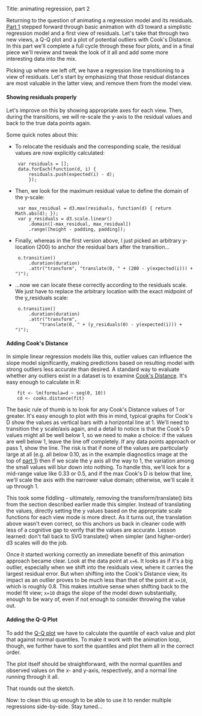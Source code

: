 Title:  animating regression, part 2

Returning to the question of animating a regression model and its
residuals. [Part
1](http://data.onebiglibrary.net/2014/09/18/animating-regression/) stepped
forward through basic animation with d3 toward a simplistic regression
model and a first view of residuals. Let's take that through two
new views, a Q-Q plot and a plot of potential outliers with Cook's
Distance. In this part we'll complete a full cycle through these four
plots, and in a final piece we'll review and tweak the look of it all
and add some more interesting data into the mix.

Picking up where we left off, we have a regression line transitioning
to a view of residuals. Let's start by emphasizing that those residual
distances are most valuable in the latter view, and remove them from the
model view.

<div id='fig1'></div>
<script>
var width = 400;
var height = 400;
var duration = 2000;
var delay = 2000;

var data = [15, 22, 34, 53, 48, 60, 95, 79, 88, 109, 92];

var slope = 9.036;
var intercept = 18;
function expected(index) {
    return (slope * index) + intercept;
};

var fig1 = d3.select("#fig1").append("svg")
    .attr("width", width)
    .attr("height", height);

var padding = 30;

var x = d3.scale.linear()
    .domain([0, data.length])
    .range([padding, width - padding]);
var y = d3.scale.linear()
    .domain([d3.min(data), d3.max(data)])
    .range([height - padding, padding]);

var g = fig1.selectAll("g")
        .data(data)
        .enter().append("g")
        .attr("class", "object");

fig1.append("line")
    .attr("id", "line")
    .attr("x1", x(0))
    .attr("y1", y(intercept))
    .attr("x2", x(11))
    .attr("y2", y(expected(11)))
    .attr("stroke-width", 2)
    .attr("stroke", "steelblue");

g.each(function(d, i) {
    var o = d3.select(this);
    o.attr("class", "observation");
    o.append("line")
        .attr("x1", x(i))
        .attr("y1", y(d))
        .attr("x2", x(i))
        .attr("y2", y(expected(i)))
        .attr("class", "residual-bar")
        .attr("stroke-width", 0)
        .attr("stroke", "gray");
    o.append("circle")
        .attr("r", 5)
        .attr("cx", x(i))
        .attr("cy", y(d))
        .attr("stroke", "black")
        .attr("fill", "darkslategrey");
});


setTimeout(residual, delay);

function fit() {
    line = fig1.select("#line").transition()
        .duration(duration)
        .attr("y1", y(intercept))
        .attr("y2", y(expected(11)));

    var c = fig1.selectAll(".observation");
    c.each(function(d, i) {
        var o = d3.select(this);
        o.transition()
            .duration(duration)
            .attr("transform", "translate(0, 0)");
        residual_bars = o.select(".residual-bar").transition()
            .duration(duration)
            .attr("stroke-width", 0);
    });

    setTimeout(residual, delay + duration);
};

function residual() {
    line = fig1.select("#line").transition()
        .duration(duration)
        .attr("y1", height/2)
        .attr("y2", height/2);

    var c = fig1.selectAll(".observation");
    c.each(function(d, i) {
        var o = d3.select(this);
        o.transition()
            .duration(duration)
            .attr("transform", "translate(0, " + (200 - y(expected(i))) + ")");
        residual_bars = o.select(".residual-bar").transition()
            .delay(delay / 2)
            .duration(duration)
            .attr("stroke-width", 3);
    });

    setTimeout(fit, delay + duration);
};
</script>


#### Showing residuals properly

Let's improve on this by showing appropriate axes for each view.
Then, during the transitions, we will re-scale the y-axis to the
residual values and back to the true data points again.


<div id='fig2'></div>
<style>
.axis path,
.axis line {
    fill: none;
    stroke: black;
    shape-rendering: crispEdges;
}
.axis text {
    font-family: sans-serif;
    font-size: 11px;
}
</style>

<script>
// using same data, add in the residuals too this time
var residuals = [];
data.forEach(function(d, i) {
    residuals.push(expected(i) - d);
});
var max_residual = d3.max(residuals, function(d) { return Math.abs(d); });

var fig2 = d3.select("#fig2").append("svg")
    .attr("width", width)
    .attr("height", height);

var x = d3.scale.linear()
    .domain([0, data.length])
    .range([padding, width - padding]);
var y = d3.scale.linear()
    .domain([d3.min(data), d3.max(data)])
    .range([height - padding, padding]);
var y_residuals = d3.scale.linear()
    .domain([-max_residual, max_residual])
    .range([height - padding, padding]);

var x_axis = d3.svg.axis()
    .orient("bottom")
    .scale(x);
var y_axis = d3.svg.axis()
    .orient("left")
    .scale(y);
var y_residuals_axis = d3.svg.axis()
    .orient("left")
    .scale(y_residuals);

var g = fig2.selectAll("g")
    .data(data)
    .enter().append("g")
    .attr("class", "object");

fig2.append("line")
    .attr("id", "line")
    .attr("x1", x(0))
    .attr("y1", y(intercept))
    .attr("x2", x(11))
    .attr("y2", y(expected(11)))
    .attr("stroke-width", 2)
    .attr("stroke", "steelblue");

g.each(function(d, i) {
    var o = d3.select(this);
    o.attr("class", "observation");
    o.append("line")
        .attr("x1", x(i))
        .attr("y1", y(d))
        .attr("x2", x(i))
        .attr("y2", y(expected(i)))
        .attr("class", "residual-bar")
        .attr("stroke-width", 0)
        .attr("stroke", "gray");
    o.append("circle")
        .attr("r", 5)
        .attr("cx", x(i))
        .attr("cy", y(d))
        .attr("stroke", "black")
        .attr("fill", "darkslategrey");
});

fig2.append("g")
    .attr("id", "x_axis")
    .attr("class", "axis")
    .attr("transform", "translate(0, " + (height - padding) + ")")
    .call(x_axis);
fig2.append("g")
    .attr("id", "y_axis")
    .attr("class", "axis")
    .attr("transform", "translate(" + padding + ", 0)")
    .call(y_axis);

setTimeout(residual2, delay);

function fit2() {
    line = fig2.select("#line").transition()
        .duration(duration)
        .attr("y1", y(intercept))
        .attr("y2", y(expected(11)));

    var c = fig2.selectAll(".observation");
    c.each(function(d, i) {
        var o = d3.select(this);
        o.transition()
            .duration(duration)
            .attr("transform", "translate(0, 0)");
        residual_bars = o.select(".residual-bar").transition()
            .duration(duration)
            .attr("stroke-width", 0);
    });

    fig2.select("#y_axis").transition()
        .duration(duration)
        .call(y_axis);

    setTimeout(residual2, delay + duration);
};

function residual2() {
    line = fig2.select("#line").transition()
        .duration(duration)
        .attr("y1", y_residuals(0))
        .attr("y2", y_residuals(0));

    var c = fig2.selectAll(".observation");
    c.each(function(d, i) {
        var o = d3.select(this);
        o.transition()
            .duration(duration)
            .attr("transform",
                "translate(0, " + (y_residuals(0) - y(expected(i))) + ")");
        residual_bars = o.select(".residual-bar").transition()
            .duration(duration)
            .attr("stroke-width", 3);
    });

    fig2.select("#y_axis").transition()
        .duration(duration)
        .call(y_residuals_axis);

    setTimeout(fit2, delay + duration);
};
</script>


Some quick notes about this:

 * To relocate the residuals and the corresponding scale, the residual
 values are now explicitly calculated:

        var residuals = [];
        data.forEach(function(d, i) {
            residuals.push(expected(i) - d);
            });

 * Then, we look for the maximum residual value to define the domain of
 the y-scale:

        var max_residual = d3.max(residuals, function(d) { return Math.abs(d); });
        var y_residuals = d3.scale.linear()
            .domain([-max_residual, max_residual])
            .range([height - padding, padding]);

 * Finally, whereas in the first version above, I just picked an arbitrary 
 y-location (200) to anchor the residual bars after the transition...
 
        o.transition()
            .duration(duration)
            .attr("transform", "translate(0, " + (200 - y(expected(i))) + ")");
 
 * ...now we can locate these correctly according to the residuals scale.
 We just have to replace the arbitrary location with the exact midpoint
 of the y_residuals scale:

        o.transition()
            .duration(duration)
            .attr("transform",
                "translate(0, " + (y_residuals(0) - y(expected(i))) + ")");


#### Adding Cook's Distance

In simple linear regression models like this, outlier values can
influence the slope model significantly, making predictions based
on resulting model with strong outliers less accurate than desired.
A standard way to evaluate whether any outliers exist in a dataset
is to examine [Cook's
Distance](http://en.wikipedia.org/wiki/Cook's_distance).  It's easy
enough to calculate in R:

        fit <- lm(formula=d ~ seq(0, 10))
        cd <- cooks.distance(fit)

The basic rule of thumb is to look for any Cook's Distance values
of 1 or greater. It's easy enough to plot with this in mind, typical
graphs for Cook's D show the values as vertical bars with a horizontal
line at 1. We'll need to transition the y scale/axis again, and a detail
to notice is that the Cook's D values might all be well below 1, so we
need to make a choice:  if the values are well below 1, leave the line
off completely. If any data points approach or pass 1, show the line. The
risk is that if none of the values are particularly large at all (e.g.
all below 0.10, as in the example diagnostics image at the top of
[part 1](http://data.onebiglibrary.net/2014/09/18/animating-regression/))
then if we scale the y axis all the way to 1, the variation among the
small values will blur down into nothing. To handle this, we'll look 
for a mid-range value like 0.33 or 0.5, and if the max Cook's D is
below that line, we'll scale the axis with the narrower value domain;
otherwise, we'll scale it up through 1.

<div id='fig3'></div>
<style>
.axis path,
.axis line {
    fill: none;
    stroke: black;
    shape-rendering: crispEdges;
}
.axis text {
    font-family: sans-serif;
    font-size: 11px;
}
</style>

<script>
// using same data, add in the residuals too this time
var residuals = [];
data.forEach(function(d, i) {
    residuals.push(d - expected(i));
});
var max_residual = d3.max(residuals, function(d) { return Math.abs(d); });

var cooks = [0.0267, 0.0445, 0.0047, 0.045, 0.0202, 0.0048, 0.2774, 0.0037,
    0.0057, 0.1642, 0.7934];
var max_cooks = d3.max(cooks);
if (max_cooks >= 0.5) {
    if (max_cooks >= 1.1) {
        ;
    } else {
        max_cooks = 1.1;
    }
};

var fig3 = d3.select("#fig3").append("svg")
    .attr("width", width)
    .attr("height", height);

var x = d3.scale.linear()
    .domain([0, data.length])
    .range([padding, width - padding]);
var y = d3.scale.linear()
    .domain([d3.min(data), d3.max(data)])
    .range([height - padding, padding]);
var y_residuals = d3.scale.linear()
    .domain([-max_residual, max_residual])
    .range([height - padding, padding]);
var y_cooks = d3.scale.linear()
    .domain([0, max_cooks])
    .range([height - padding, padding]);

var x_axis = d3.svg.axis()
    .orient("bottom")
    .scale(x);
var y_axis = d3.svg.axis()
    .orient("left")
    .scale(y);
var y_residuals_axis = d3.svg.axis()
    .orient("left")
    .scale(y_residuals);
var y_cooks_axis = d3.svg.axis()
    .orient("left")
    .scale(y_cooks)

var g = fig3.selectAll("g")
    .data(data)
    .enter().append("g")
    .attr("class", "object");

fig3.append("line")
    .attr("id", "line")
    .attr("x1", x(0))
    .attr("y1", y(intercept))
    .attr("x2", x(11))
    .attr("y2", y(expected(11)))
    .attr("stroke-width", 2)
    .attr("stroke", "steelblue");

g.each(function(d, i) {
    var o = d3.select(this);
    o.attr("class", "observation");
    o.append("line")
        .attr("x1", x(i))
        .attr("y1", y(d))
        .attr("x2", x(i))
        .attr("y2", y(expected(i)))
        .attr("class", "residual-bar")
        .attr("stroke-width", 0)
        .attr("stroke", "gray");
    o.append("circle")
        .attr("r", 5)
        .attr("cx", x(i))
        .attr("cy", y(d))
        .attr("class", "data-point")
        .attr("stroke", "black")
        .attr("fill", "darkslategrey");
});

fig3.append("g")
    .attr("id", "x_axis")
    .attr("class", "axis")
    .attr("transform", "translate(0, " + (height - padding) + ")")
    .call(x_axis);
fig3.append("g")
    .attr("id", "y_axis")
    .attr("class", "axis")
    .attr("transform", "translate(" + padding + ", 0)")
    .call(y_axis);

setTimeout(residual3, delay);

function fit3() {
    line = fig3.select("#line").transition()
        .duration(duration)
        .attr("y1", y(intercept))
        .attr("y2", y(expected(11)));

    var c = fig3.selectAll(".observation");
    c.each(function(d, i) {
        var o = d3.select(this);
        o.select(".residual-bar").transition()
            .duration(duration)
            .attr("y1", y(d))
            .attr("y2", y(expected(i)))
            .attr("stroke-width", 0);
        o.select(".data-point").transition()
            .duration(duration)
            .attr("cy", y(d));
    });

    fig3.select("#y_axis").transition()
        .duration(duration)
        .call(y_axis);

    setTimeout(residual3, delay + duration);
};

function residual3() {
    line = fig3.select("#line").transition()
        .duration(duration)
        .attr("y1", y_residuals(0))
        .attr("y2", y_residuals(0));

    var c = fig3.selectAll(".observation");
    c.each(function(d, i) {
        var o = d3.select(this);
        o.select(".data-point").transition()
            .duration(duration)
            .attr("cy", y_residuals(residuals[i]));
        o.select(".residual-bar").transition()
            .duration(duration)
            .attr("y1", y_residuals(residuals[i]))
            .attr("y2", y_residuals(0))
            .attr("stroke-width", 3);
    });

    fig3.select("#y_axis").transition()
        .duration(duration)
        .call(y_residuals_axis);

    setTimeout(cooks3, delay + duration);
};

function cooks3() {
    line = fig3.select("#line").transition()
        .duration(duration)
        .attr("y1", y_cooks(1))
        .attr("y2", y_cooks(1));

    var c = fig3.selectAll(".observation");
    c.each(function(d, i) {
        var o = d3.select(this);
        o.select(".data-point").transition()
            .duration(duration)
            .attr("cy", y_cooks(cooks[i]));
        o.select(".residual-bar").transition()
            .duration(duration)
            .attr("y1", y_cooks(cooks[i]))
            .attr("y2", y_cooks(0));
    });

    fig3.select("#y_axis").transition()
        .duration(duration)
        .call(y_cooks_axis);

    setTimeout(fit3, delay + duration);
}
</script>


This took some fiddling - ultimately, removing the transform/translate()
bits from the section described earlier made this simpler. Instead
of translating the values, directly setting the y values based on
the appropriate scale functions for each view mode is more direct.
As it turns out, the translation above wasn't even correct, so this
anchors us back in cleaner code with less of a cognitive gap to
verify that the values are accurate. Lesson learned: don't fall
back to SVG translate() when simpler (and higher-order) d3 scales
will do the job.

Once it started working correctly an immediate benefit of this
animation approach became clear. Look at the data point at `x=6`.
It looks as if it's a big outlier, especially when we shift into
the residuals view, where it carries the largest residual error.
But when shifting into the Cook's Distance view, its impact as an
outlier proves to be much less than that of the point at `x=10`,
which is roughly 0.8. This makes intuitive sense when shifting back
to the model fit view; `x=10` drags the slope of the model down
substantially, enough to be wary of, even if not enough to consider
throwing the value out.


#### Adding the Q-Q Plot

To add the [Q-Q plot](http://en.wikipedia.org/wiki/Q%E2%80%93Q_plot)
we have to calculate the quantile of each value and plot that against
normal quantiles. To make it work with the animation loop, though,
we further have to sort the quantiles and plot them all in the
correct order.

The plot itself should be straightforward, with the normal quantiles
and observed values on the x- and y-axis, respectively, and a normal
line running through it all.

<div id='fig4'></div>
<style>
.label {
    font-family: sans-serif;
    font-variant: small-caps;
    font-weight: normal;
    font-size: x-large;
}
</style>
<script>
var data4 = [
    {"cooks": 0.0267, "error": -3.0, "q": -1.522, 
        "index": 0, "raw": 15, "qqindex": 0},
    {"cooks": 0.0445, "error": -5.036, "q": -1.3009, 
        "index": 1, "raw": 22, "qqindex": 1},
    {"cooks": 0.0047, "error": -2.072, "q": -0.9218, 
        "index": 2, "raw": 34, "qqindex": 2},
    {"cooks": 0.045, "error": 7.892, "q": -0.3216,
        "index": 3, "raw": 53, "qqindex": 4},
    {"cooks": 0.0202, "error": -6.144, "q": -0.4796,
        "index": 4, "raw": 48, "qqindex": 3},
    {"cooks": 0.0048, "error": -3.18, "q": -0.1005, 
        "index": 5, "raw": 60, "qqindex": 5},
    {"cooks": 0.2774, "error": 22.784, "q": 1.0051, 
        "index": 6, "raw": 95, "qqindex": 7},
    {"cooks": 0.0037, "error": -2.252, "q": 0.4997, 
        "index": 7, "raw": 79, "qqindex": 8},
    {"cooks": 0.0057, "error": -2.288, "q": 0.784, 
        "index": 8, "raw": 88, "qqindex": 10},
    {"cooks": 0.1642, "error": 9.676, "q": 1.4473, 
        "index": 9, "raw": 109, "qqindex": 6},
    {"cooks": 0.7934, "error": -16.36, "q": 0.9103, 
        "index": 10, "raw": 92, "qqindex": 9}
    ];
var qnorm = [-1.383, -0.967, -0.674, -0.431, -0.210, 0.0, 0.210, 0.431,
    0.674, 0.967, 1.383];
var xbar = 63.182;
var min_raw4 = d3.min(data4, function(d) { return d.raw; });
var max_raw4 = d3.max(data4, function(d) { return d.raw; });
var max_residual4 = d3.max(data4, function(d) { return Math.abs(d.error); });
var max_cooks4 = d3.max(data4, function(d) { return d.cooks; });
var max_q = d3.max(data4, function(d) { return Math.abs(d.q); });
var max_qnorm = d3.max(qnorm);
var buffer = 1.1;

if (max_cooks4 >= 0.5) {
    if (max_cooks4 >= 1.1) {
        ;
    } else {
        max_cooks4 = 1.1;
    }
};

var fig4 = d3.select("#fig4").append("svg")
    .attr("width", width)
    .attr("height", height);

var x4 = d3.scale.linear()
    .domain([0, data4.length])
    .range([padding, width - padding]);
var x_qnorm4 = d3.scale.linear()
    .domain([-max_qnorm * buffer, max_qnorm * buffer])
    .range([padding, width - padding]);
var y4 = d3.scale.linear()
    .domain([min_raw4, max_raw4])
    .range([height - padding, padding]);
var y_residuals4 = d3.scale.linear()
    .domain([-max_residual4, max_residual4])
    .range([height - padding, padding]);
var y_cooks4 = d3.scale.linear()
    .domain([0, max_cooks4])
    .range([height - padding, padding]);
var y_q4 = d3.scale.linear()
    .domain([-max_q * buffer, max_q * buffer])
    .range([height - padding, padding]);

var x_axis4 = d3.svg.axis()
    .orient("bottom")
    .scale(x4);
var x_qnorm_axis4 = d3.svg.axis()
    .orient("bottom")
    .scale(x_qnorm4);
var y_axis4 = d3.svg.axis()
    .orient("left")
    .scale(y4);
var y_residuals_axis4 = d3.svg.axis()
    .orient("left")
    .scale(y_residuals4);
var y_cooks_axis4 = d3.svg.axis()
    .orient("left")
    .scale(y_cooks4);
var y_q_axis4 = d3.svg.axis()
    .orient("left")
    .scale(y_q4);

var g4 = fig4.selectAll("g")
    .data(data4)
    .enter().append("g")
    .attr("class", "object");

fig4.append("line")
    .attr("id", "line4")
    .attr("x1", x4(0))
    .attr("y1", y4(intercept))
    .attr("x2", x4(11))
    .attr("y2", y4(expected(11)))
    .attr("stroke-width", 2)
    .attr("stroke", "steelblue");

g4.each(function(d, i) {
    var o = d3.select(this);
    o.attr("class", "observation");
    o.append("line")
        .attr("x1", x4(i))
        .attr("y1", y4(d.raw))
        .attr("x2", x4(i))
        .attr("y2", y4(expected(i)))
        .attr("class", "residual-bar")
        .attr("stroke-width", 0)
        .attr("stroke", "gray");
    o.append("circle")
        .attr("r", 5)
        .attr("cx", x4(i))
        .attr("cy", y4(d.raw))
        .attr("class", "data-point")
        .attr("stroke", "black")
        .attr("fill", "darkslategrey");
});

fig4.append("g")
    .attr("id", "x_axis4")
    .attr("class", "axis")
    .attr("transform", "translate(0, " + (height - padding) + ")")
    .call(x_axis4);
fig4.append("g")
    .attr("id", "y_axis4")
    .attr("class", "axis")
    .attr("transform", "translate(" + padding + ", 0)")
    .call(y_axis4);

fig4.append("text")
    .attr("id", "label")
    .attr("class", "label")
    .attr("x", 40)
    .attr("y", 40)
    .text("model fit");

setTimeout(residual4, delay);

function fit4() {
    label = fig4.select("#label").transition()
        .duration(duration)
        .text("fit model");

    line = fig4.select("#line4").transition()
        .duration(duration)
        .attr("y1", y4(intercept))
        .attr("y2", y4(expected(11)));

    var c = fig4.selectAll(".observation");
    c.each(function(d, i) {
        var o = d3.select(this);
        o.select(".residual-bar").transition()
            .duration(duration)
            .attr("x1", x4(i))
            .attr("y1", y4(d.raw))
            .attr("y2", y4(expected(i)))
            .attr("stroke-width", 0);
        o.select(".data-point").transition()
            .duration(duration)
            .attr("cx", x4(i))
            .attr("cy", y4(d.raw));
    });

    fig4.select("#x_axis4").transition()
        .duration(duration)
        .call(x_axis4);
    fig4.select("#y_axis4").transition()
        .duration(duration)
        .call(y_axis4);

    setTimeout(residual4, delay + duration);
};

function residual4() {
    label = fig4.select("#label").transition()
        .duration(duration)
        .text("residuals");

    line = fig4.select("#line4").transition()
        .duration(duration)
        .attr("y1", y_residuals4(0))
        .attr("y2", y_residuals4(0));

    var c = fig4.selectAll(".observation");
    c.each(function(d, i) {
        var o = d3.select(this);
        o.select(".data-point").transition()
            .duration(duration)
            .attr("cy", y_residuals4(d.error));
        o.select(".residual-bar").transition()
            .duration(duration)
            .attr("y1", y_residuals4(d.error))
            .attr("y2", y_residuals4(0))
            .attr("stroke-width", 3);
    });

    fig4.select("#y_axis4").transition()
        .duration(duration)
        .call(y_residuals_axis4);

    setTimeout(cooks4, delay + duration);
};

function cooks4() {
    label = fig4.select("#label").transition()
        .duration(duration)
        .text("cook's distance");

    line = fig4.select("#line4").transition()
        .duration(duration)
        .attr("y1", y_cooks4(1))
        .attr("y2", y_cooks4(1));

    var c = fig4.selectAll(".observation");
    c.each(function(d, i) {
        var o = d3.select(this);
        o.select(".data-point").transition()
            .duration(duration)
            .attr("cy", y_cooks4(d.cooks));
        o.select(".residual-bar").transition()
            .duration(duration)
            .attr("y1", y_cooks4(d.cooks))
            .attr("y2", y_cooks4(0));
    });

    fig4.select("#y_axis4").transition()
        .duration(duration)
        .call(y_cooks_axis4);

    setTimeout(qq4, delay + duration);
}

function qq4() {
    label = fig4.select("#label").transition()
        .duration(duration)
        .text("q-q normal vs. observed");

    line = fig4.select("#line4").transition()
        .duration(duration)
        .attr("y1", y_q4(-max_q))
        .attr("y2", y_q4(max_q));

    var sorted = data4.sort(function(a, b) { return a.q - b.q; });
    var c = fig4.selectAll(".observation");
    c.each(function(d, i) {
        var o = d3.select(this);
        o.select(".data-point").transition()
            .duration(duration)
            .attr("cx", x_qnorm4(qnorm[i]))
            .attr("cy", y_q4(sorted[i].q));
        o.select(".residual-bar").transition()
            .duration(duration)
            .attr("stroke-width", 0);
    });

    fig4.select("#x_axis4").transition()
        .duration(duration)
        .call(x_qnorm_axis4);
    fig4.select("#y_axis4").transition()
        .duration(duration)
        .call(y_q_axis4);

    setTimeout(fit4, delay + duration);
}
</script>

That rounds out the sketch.

Now: to clean this up enough to be able to use it to render multiple
regressions side-by-side. Stay tuned...
